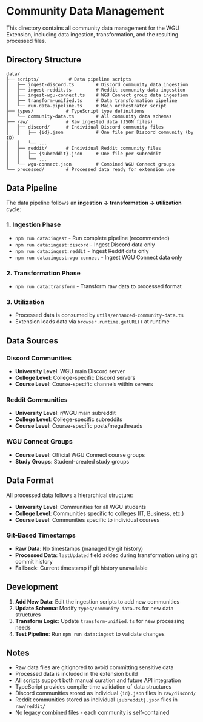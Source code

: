 # Community Data Management

This directory contains all community data management for the WGU Extension, including data ingestion, transformation, and the resulting processed files.

## Directory Structure

```
data/
├── scripts/           # Data pipeline scripts
│   ├── ingest-discord.ts        # Discord community data ingestion
│   ├── ingest-reddit.ts         # Reddit community data ingestion  
│   ├── ingest-wgu-connect.ts    # WGU Connect group data ingestion
│   ├── transform-unified.ts     # Data transformation pipeline
│   └── run-data-pipeline.ts     # Main orchestrator script
├── types/            # TypeScript type definitions
│   └── community-data.ts        # All community data schemas
├── raw/              # Raw ingested data (JSON files)
│   ├── discord/      # Individual Discord community files
│   │   ├── {id}.json            # One file per Discord community (by ID)
│   │   └── ...
│   ├── reddit/       # Individual Reddit community files
│   │   ├── {subreddit}.json     # One file per subreddit
│   │   └── ...
│   └── wgu-connect.json         # Combined WGU Connect groups
└── processed/        # Processed data ready for extension use
```

## Data Pipeline

The data pipeline follows an **ingestion → transformation → utilization** cycle:

### 1. Ingestion Phase
- `npm run data:ingest` - Run complete pipeline (recommended)
- `npm run data:ingest:discord` - Ingest Discord data only
- `npm run data:ingest:reddit` - Ingest Reddit data only  
- `npm run data:ingest:wgu-connect` - Ingest WGU Connect data only

### 2. Transformation Phase
- `npm run data:transform` - Transform raw data to processed format

### 3. Utilization
- Processed data is consumed by `utils/enhanced-community-data.ts`
- Extension loads data via `browser.runtime.getURL()` at runtime

## Data Sources

### Discord Communities
- **University Level**: WGU main Discord server
- **College Level**: College-specific Discord servers
- **Course Level**: Course-specific channels within servers

### Reddit Communities  
- **University Level**: r/WGU main subreddit
- **College Level**: College-specific subreddits
- **Course Level**: Course-specific posts/megathreads

### WGU Connect Groups
- **Course Level**: Official WGU Connect course groups
- **Study Groups**: Student-created study groups

## Data Format

All processed data follows a hierarchical structure:
- **University Level**: Communities for all WGU students
- **College Level**: Communities specific to colleges (IT, Business, etc.)
- **Course Level**: Communities specific to individual courses

### Git-Based Timestamps
- **Raw Data**: No timestamps (managed by git history)
- **Processed Data**: `lastUpdated` field added during transformation using git commit history
- **Fallback**: Current timestamp if git history unavailable

## Development

1. **Add New Data**: Edit the ingestion scripts to add new communities
2. **Update Schema**: Modify `types/community-data.ts` for new data structures
3. **Transform Logic**: Update `transform-unified.ts` for new processing needs
4. **Test Pipeline**: Run `npm run data:ingest` to validate changes

## Notes

- Raw data files are gitignored to avoid committing sensitive data
- Processed data is included in the extension build
- All scripts support both manual curation and future API integration
- TypeScript provides compile-time validation of data structures
- Discord communities stored as individual `{id}.json` files in `raw/discord/`
- Reddit communities stored as individual `{subreddit}.json` files in `raw/reddit/`
- No legacy combined files - each community is self-contained
